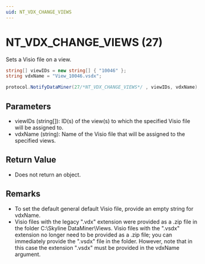 ```yaml
---
uid: NT_VDX_CHANGE_VIEWS
---
```


# NT_VDX_CHANGE_VIEWS (27)

Sets a Visio file on a view.

```csharp
string[] viewIDs = new string[] { "10046" };
string vdxName = "View_10046.vsdx";

protocol.NotifyDataMiner(27/*NT_VDX_CHANGE_VIEWS*/ , viewIDs, vdxName);
```

## Parameters

- viewIDs (string[]): ID(s) of the view(s) to which the specified Visio file will be assigned to.
- vdxName (string): Name of the Visio file that will be assigned to the specified views.

## Return Value

- Does not return an object.

## Remarks

- To set the default general default Visio file, provide an empty string for vdxName.
- Visio files with the legacy ".vdx" extension were provided as a .zip file in the folder C:\Skyline DataMiner\Views. Visio files with the ".vsdx" extension no longer need to be provided as a .zip file; you can immediately provide the ".vsdx" file in the folder. However, note that in this case the extension ".vsdx" must be provided in the vdxName argument.
